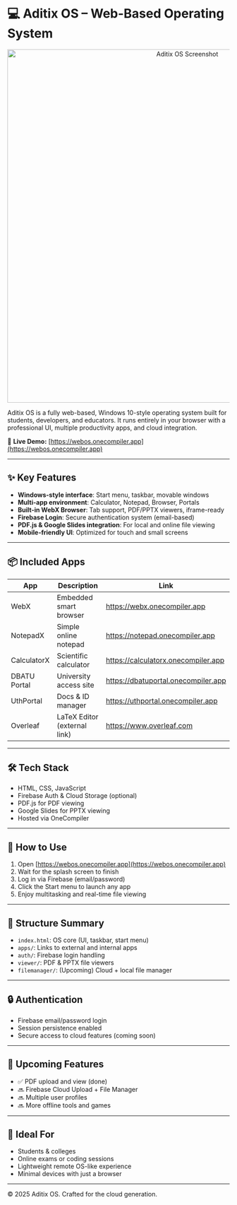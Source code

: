 # 💻 Aditix OS – Web-Based Operating System

<p align="center">
  <img src="https://i.ibb.co/gBWTBXV/image.png" alt="Aditix OS Screenshot" width="800"/>
</p>

Aditix OS is a fully web-based, Windows 10-style operating system built for students, developers, and educators. It runs entirely in your browser with a professional UI, multiple productivity apps, and cloud integration.

🔗 **Live Demo:** [https://webos.onecompiler.app](https://webos.onecompiler.app)

---

## ✨ Key Features

- **Windows-style interface**: Start menu, taskbar, movable windows
- **Multi-app environment**: Calculator, Notepad, Browser, Portals
- **Built-in WebX Browser**: Tab support, PDF/PPTX viewers, iframe-ready
- **Firebase Login**: Secure authentication system (email-based)
- **PDF.js & Google Slides integration**: For local and online file viewing
- **Mobile-friendly UI**: Optimized for touch and small screens

---

## 📦 Included Apps

| App         | Description                   | Link                                      |
|-------------|-------------------------------|-------------------------------------------|
| WebX        | Embedded smart browser        | https://webx.onecompiler.app              |
| NotepadX    | Simple online notepad         | https://notepad.onecompiler.app           |
| CalculatorX | Scientific calculator         | https://calculatorx.onecompiler.app       |
| DBATU Portal| University access site        | https://dbatuportal.onecompiler.app       |
| UthPortal   | Docs & ID manager             | https://uthportal.onecompiler.app         |
| Overleaf    | LaTeX Editor (external link)  | https://www.overleaf.com                  |

---

## 🛠️ Tech Stack

- HTML, CSS, JavaScript
- Firebase Auth & Cloud Storage (optional)
- PDF.js for PDF viewing
- Google Slides for PPTX viewing
- Hosted via OneCompiler

---

## 🚀 How to Use

1. Open [https://webos.onecompiler.app](https://webos.onecompiler.app)
2. Wait for the splash screen to finish
3. Log in via Firebase (email/password)
4. Click the Start menu to launch any app
5. Enjoy multitasking and real-time file viewing

---

## 📂 Structure Summary

- `index.html`: OS core (UI, taskbar, start menu)
- `apps/`: Links to external and internal apps
- `auth/`: Firebase login handling
- `viewer/`: PDF & PPTX file viewers
- `filemanager/`: (Upcoming) Cloud + local file manager

---

## 🔒 Authentication

- Firebase email/password login
- Session persistence enabled
- Secure access to cloud features (coming soon)

---

## 📅 Upcoming Features

- ✅ PDF upload and view (done)
- 🔜 Firebase Cloud Upload + File Manager
- 🔜 Multiple user profiles
- 🔜 More offline tools and games

---

## 🧠 Ideal For

- Students & colleges
- Online exams or coding sessions
- Lightweight remote OS-like experience
- Minimal devices with just a browser

---

© 2025 Aditix OS. Crafted for the cloud generation.
